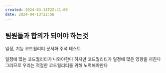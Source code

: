```yaml
---
created: 2024-03-31T22:41:00
date: 2024-04-13T22:56
---
```

## 팀원들과 합의가 되어야 하는것
일정, 기능
코드퀄리티
문서화
주석
테스트

일정에 많는 코드퀄리티가 나와야한다
하지만 코드퀄리티가 일정에 많은 영향을 끼친다
그러므로 우리는 적절한 코드퀄리티를 위해 노력해야한다